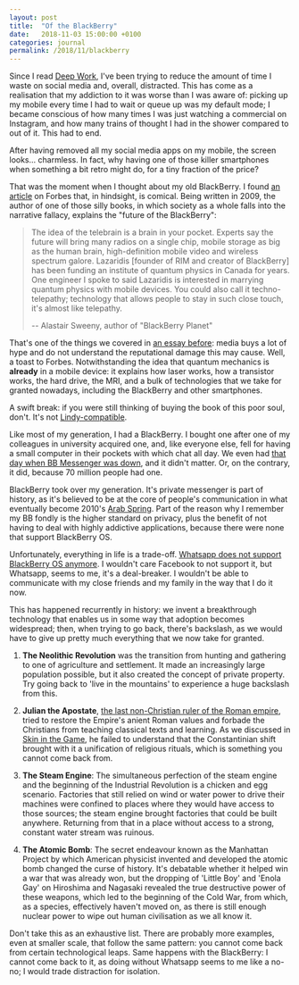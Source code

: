 ```yaml
---
layout: post
title:  "Of the BlackBerry"
date:   2018-11-03 15:00:00 +0100
categories: journal
permalink: /2018/11/blackberry
---
```

Since I read [Deep Work](/deep-work), I've been trying to reduce the amount of time I waste on social media and, overall, distracted. This has come as a realisation that my addiction to it was worse than I was aware of: picking up my mobile every time I had to wait or queue up was my default mode; I became conscious of how many times I was just watching a commercial on Instagram, and how many trains of thought I had in the shower compared to out of it. This had to end.

After having removed all my social media apps on my mobile, the screen looks... charmless. In fact, why having one of those killer smartphones when something a bit retro might do, for a tiny fraction of the price?

That was the moment when I thought about my old BlackBerry. I found [an article](https://www.forbes.com/2009/08/17/rim-apple-sweeny-intelligent-technology-blackberry.html#2d53e8b8863e) on Forbes that, in hindsight, is comical. Being written in 2009, the author of one of those silly books, in which society as a whole falls into the narrative fallacy, explains the "future of the BlackBerry":

>The idea of the telebrain is a brain in your pocket. Experts say the future will bring many radios on a single chip, mobile storage as big as the human brain, high-definition mobile video and wireless spectrum galore. Lazaridis [founder of RIM and creator of BlackBerry] has been funding an institute of quantum physics in Canada for years. One engineer I spoke to said Lazaridis is interested in marrying quantum physics with mobile devices. You could also call it techno-telepathy; technology that allows people to stay in such close touch, it's almost like telepathy.
>
> -- Alastair Sweeny, author of "BlackBerry Planet"

That's one of the things we covered in [an essay before](/2017/10/conflicts-of-interest): media buys a lot of hype and do not understand the reputational damage this may cause. Well, a toast to Forbes. Notwithstanding the idea that quantum mechanics is __already__ in a mobile device: it explains how laser works, how a transistor works, the hard drive, the MRI, and a bulk of technologies that we take for granted nowadays, including the BlackBerry and other smartphones.

A swift break: if you were still thinking of buying the book of this poor soul, don't. It's not [Lindy-compatible](/skin-in-the-game).

Like most of my generation, I had a BlackBerry. I bought one after one of my colleagues in university acquired one, and, like everyone else, fell for having a small computer in their pockets with which chat all day. We even had [that day when BB Messenger was down](https://www.zdnet.com/article/blackberry-issues-statement-over-downed-services/), and it didn't matter. Or, on the contrary, it did, because 70 million people had one.

BlackBerry took over my generation. It's private messenger is part of history, as it's believed to be at the core of people's communication in what eventually become 2010's [Arab Spring](https://en.wikipedia.org/wiki/Arab_Spring). Part of the reason why I remember my BB fondly is the higher standard on privacy, plus the benefit of not having to deal with highly addictive applications, because there were none that support BlackBerry OS.

Unfortunately, everything in life is a trade-off. [Whatsapp does not support BlackBerry OS anymore](https://www.bbc.com/news/technology-35686613). I wouldn't care Facebook to not support it, but Whatsapp, seems to me, it's a deal-breaker. I wouldn't be able to communicate with my close friends and my family in the way that I do it now.

This has happened recurrently in history: we invent a breakthrough technology that enables us in some way that adoption becomes widespread; then, when trying to go back, there's backslash, as we would have to give up pretty much everything that we now take for granted.

1. __The Neolithic Revolution__ was the transition from hunting and gathering to one of agriculture and settlement. It made an increasingly large population possible, but it also created the concept of private property. Try going back to 'live in the mountains' to experience a huge backslash from this.

2. __Julian the Apostate__, [the last non-Christian ruler of the Roman empire](https://en.wikipedia.org/wiki/Julian_(emperor)), tried to restore the Empire's anient Roman values and forbade the Christians from teaching classical texts and learning. As we discussed in [Skin in the Game](/skin-in-the-game), he failed to understand that the Constantinian shift brought with it a unification of religious rituals, which is something you cannot come back from.

3. __The Steam Engine__: The simultaneous perfection of the steam engine and the beginning of the Industrial Revolution is a chicken and egg scenario. Factories that still relied on wind or water power to drive their machines were confined to places where they would have access to those sources; the steam engine brought factories that could be built anywhere. Returning from that in a place without access to a strong, constant water stream was ruinous.

4. __The Atomic Bomb__: The secret endeavour known as the Manhattan Project by which American physicist invented and developed the atomic bomb changed the curse of history. It's debatable whether it helped win a war that was already won, but the dropping of 'Little Boy' and 'Enola Gay' on Hiroshima and Nagasaki revealed the true destructive power of these weapons, which led to the beginning of the Cold War, from which, as a species, effectively haven't moved on, as there is still enough nuclear power to wipe out human civilisation as we all know it.

Don't take this as an exhaustive list. There are probably more examples, even at smaller scale, that follow the same pattern: you cannot come back from certain technological leaps. Same happens with the BlackBerry: I cannot come back to it, as doing without Whatsapp seems to me like a no-no; I would trade distraction for isolation.
